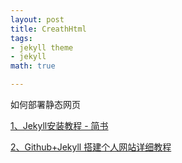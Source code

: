 ```yaml
---
layout: post
title: CreathHtml
tags: 
- jekyll theme
- jekyll
math: true

---
```

如何部署静态网页

[1、Jekyll安装教程 - 简书](https://www.jianshu.com/p/1093b5565918)

[2、Github+Jekyll 搭建个人网站详细教程](https://www.jianshu.com/p/9f71e260925d)
